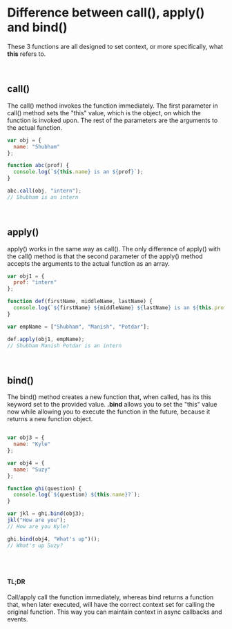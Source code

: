 # Difference between call(), apply() and bind()

These 3 functions are all designed to set context, or more specifically, what __this__ refers to.

</br>

## call()
The call() method invokes the function immediately. The first parameter in call() method sets the "this" value, which is the object, on which the function is invoked upon. 
The rest of the parameters are the arguments to the actual function.

```javascript
var obj = {
  name: "Shubham"
};

function abc(prof) {
  console.log(`${this.name} is an ${prof}`);
}

abc.call(obj, "intern");
// Shubham is an intern
```

</br>

## apply()
apply() works in the same way as call(). The only difference of apply() with the call() method is that the
second parameter of the apply() method accepts the arguments to the actual function as an array.

```javascript
var obj1 = {
  prof: "intern"
};

function def(firstName, middleName, lastName) {
  console.log(`${firstName} ${middleName} ${lastName} is an ${this.prof}`);
}

var empName = ["Shubham", "Manish", "Potdar"];

def.apply(obj1, empName);
// Shubham Manish Potdar is an intern
```

</br>

## bind()
The bind() method creates a new function that, when called, has its this keyword set to the provided value.
__.bind__ allows you to set the "this" value now while allowing you to execute the function in the future, because it returns a new function object.

```javascript

var obj3 = {
  name: "Kyle"
};

var obj4 = {
  name: "Suzy"
};

function ghi(question) {
  console.log(`${question} ${this.name}?`);
}

var jkl = ghi.bind(obj3);
jkl("How are you");
// How are you Kyle?

ghi.bind(obj4, "What's up")();
// What's up Suzy?
```


</br></br>
#### TL;DR
Call/apply call the function immediately, whereas bind returns a function that, when later executed, will have the correct context set for calling the original function. This way you can maintain context in async callbacks and events.


